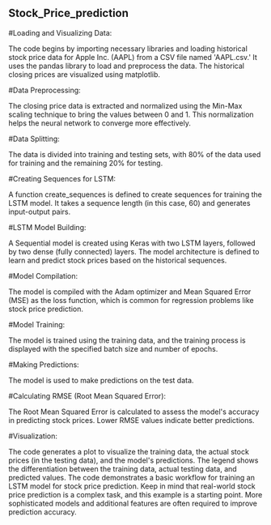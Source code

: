 ## Stock_Price_prediction

#Loading and Visualizing Data:

The code begins by importing necessary libraries and loading historical stock price data for Apple Inc. (AAPL) from a CSV file named 'AAPL.csv.'
It uses the pandas library to load and preprocess the data.
The historical closing prices are visualized using matplotlib.

#Data Preprocessing:

The closing price data is extracted and normalized using the Min-Max scaling technique to bring the values between 0 and 1. This normalization helps the neural network to converge more effectively.

#Data Splitting:

The data is divided into training and testing sets, with 80% of the data used for training and the remaining 20% for testing.

#Creating Sequences for LSTM:

A function create_sequences is defined to create sequences for training the LSTM model. It takes a sequence length (in this case, 60) and generates input-output pairs.

#LSTM Model Building:

A Sequential model is created using Keras with two LSTM layers, followed by two dense (fully connected) layers.
The model architecture is defined to learn and predict stock prices based on the historical sequences.

#Model Compilation:

The model is compiled with the Adam optimizer and Mean Squared Error (MSE) as the loss function, which is common for regression problems like stock price prediction.

#Model Training:

The model is trained using the training data, and the training process is displayed with the specified batch size and number of epochs.

#Making Predictions:

The model is used to make predictions on the test data.

#Calculating RMSE (Root Mean Squared Error):

The Root Mean Squared Error is calculated to assess the model's accuracy in predicting stock prices. Lower RMSE values indicate better predictions.

#Visualization:

The code generates a plot to visualize the training data, the actual stock prices (in the testing data), and the model's predictions. The legend shows the differentiation between the training data, actual testing data, and predicted values.
The code demonstrates a basic workflow for training an LSTM model for stock price prediction. Keep in mind that real-world stock price prediction is a complex task, and this example is a starting point. More sophisticated models and additional features are often required to improve prediction accuracy.




